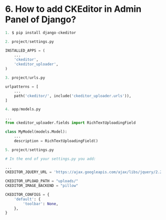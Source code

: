 # 6. How to add CKEditor in Admin Panel of Django?

```python
1. $ pip install django-ckeditor
```

```python
2. project/settings.py

INSTALLED_APPS = (
    ...
    'ckeditor',
    'ckeditor_uploader',
)
```

```python
3. project/urls.py

urlpatterns = [
    ...
    path('ckeditor/', include('ckeditor_uploader.urls')),
]
```

```python
4. app/models.py

...
from ckeditor_uploader.fields import RichTextUploadingField

class MyModel(models.Model):
    ...
    description = RichTextUploadingField()
```

```python
5. project/settings.py

# In the end of your settings.py you add:

...
CKEDITOR_JQUERY_URL = 'https://ajax.googleapis.com/ajax/libs/jquery/2.2.4/jquery.min.js'

CKEDITOR_UPLOAD_PATH = "uploads/"
CKEDITOR_IMAGE_BACKEND = "pillow"

CKEDITOR_CONFIGS = {
    'default': {
        'toolbar': None,
    },
}
```



